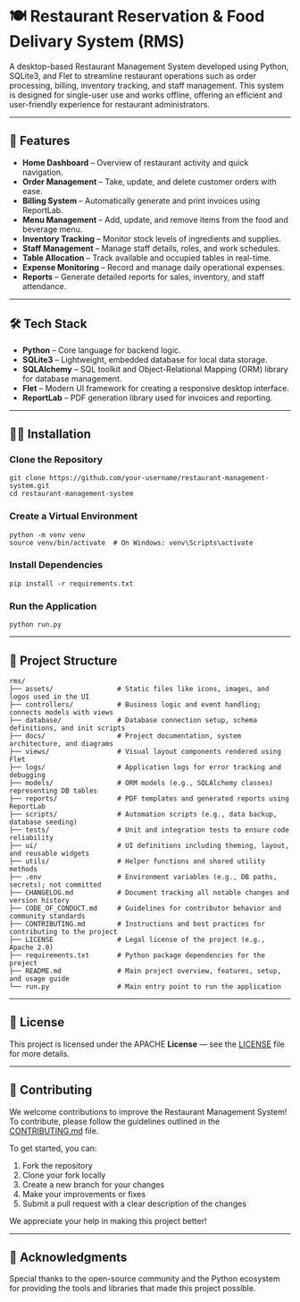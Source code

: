 # 🍽️ Restaurant Reservation & Food Delivary System (RMS)

A desktop-based Restaurant Management System developed using Python, SQLite3, and Flet to streamline restaurant operations such as order processing, billing, inventory tracking, and staff management. This system is designed for single-user use and works offline, offering an efficient and user-friendly experience for restaurant administrators.

---



## 🚀 Features

* **Home Dashboard** – Overview of restaurant activity and quick navigation.
* **Order Management** – Take, update, and delete customer orders with ease.
* **Billing System** – Automatically generate and print invoices using ReportLab.
* **Menu Management** – Add, update, and remove items from the food and beverage menu.
* **Inventory Tracking** – Monitor stock levels of ingredients and supplies.
* **Staff Management** – Manage staff details, roles, and work schedules.
* **Table Allocation** – Track available and occupied tables in real-time.
* **Expense Monitoring** – Record and manage daily operational expenses.
* **Reports** – Generate detailed reports for sales, inventory, and staff attendance.



---

## 🛠️ Tech Stack

* **Python** – Core language for backend logic.
* **SQLite3** – Lightweight, embedded database for local data storage.
* **SQLAlchemy** – SQL toolkit and Object-Relational Mapping (ORM) library for database management.
* **Flet** – Modern UI framework for creating a responsive desktop interface.
* **ReportLab** – PDF generation library used for invoices and reporting.

---



## 🧑‍💻 Installation

### Clone the Repository

```
git clone https://github.com/your-username/restaurant-management-system.git
cd restaurant-management-system
```

### Create a Virtual Environment

```
python -m venv venv
source venv/bin/activate  # On Windows: venv\Scripts\activate
```

### **Install Dependencies**

```
pip install -r requirements.txt
```

### Run the Application

```
python run.py
```


---

## 📂 Project Structure

```
rms/
├── assets/                # Static files like icons, images, and logos used in the UI
├── controllers/           # Business logic and event handling; connects models with views
├── database/              # Database connection setup, schema definitions, and init scripts
├── docs/                  # Project documentation, system architecture, and diagrams
├── views/                 # Visual layout components rendered using Flet
├── logs/                  # Application logs for error tracking and debugging
├── models/                # ORM models (e.g., SQLAlchemy classes) representing DB tables
├── reports/               # PDF templates and generated reports using ReportLab
├── scripts/               # Automation scripts (e.g., data backup, database seeding)
├── tests/                 # Unit and integration tests to ensure code reliability
├── ui/                    # UI definitions including theming, layout, and reusable widgets
├── utils/                 # Helper functions and shared utility methods
├── .env                   # Environment variables (e.g., DB paths, secrets); not committed
├── CHANGELOG.md           # Document tracking all notable changes and version history
├── CODE_OF_CONDUCT.md     # Guidelines for contributor behavior and community standards
├── CONTRIBUTING.md        # Instructions and best practices for contributing to the project
├── LICENSE                # Legal license of the project (e.g., Apache 2.0)
├── requirements.txt       # Python package dependencies for the project
├── README.md              # Main project overview, features, setup, and usage guide
└── run.py                 # Main entry point to run the application

```

---

## 📄 License

This project is licensed under the APACHE **License** — see the [LICENSE](LICENSE "Apache License") file for more details.

---



## 🤝 Contributing

We welcome contributions to improve the Restaurant Management System! To contribute, please follow the guidelines outlined in the [CONTRIBUTING.md](CONTRIBUTING.md "Contributing file") file.

To get started, you can:

1. Fork the repository
2. Clone your fork locally
3. Create a new branch for your changes
4. Make your improvements or fixes
5. Submit a pull request with a clear description of the changes

We appreciate your help in making this project better!

---



## 🙌 Acknowledgments

Special thanks to the open-source community and the Python ecosystem for providing the tools and libraries that made this project possible.

